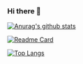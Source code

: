 ### Hi there 👋

<!--
**DoveBoy/DoveBoy** is a ✨ _special_ ✨ repository because its `README.md` (this file) appears on your GitHub profile.

Here are some ideas to get you started:

- 🔭 I’m currently working on ...
- 🌱 I’m currently learning ...
- 👯 I’m looking to collaborate on ...
- 🤔 I’m looking for help with ...
- 💬 Ask me about ...
- 📫 How to reach me: ...
- 😄 Pronouns: ...
- ⚡ Fun fact: ...
  -->

[![Anurag's github stats](https://github-readme-stats.vercel.app/api?username=yokiweb&show_icons=true&theme=vue-dark)](https://github.com/yokiweb)

[![Readme Card](https://github-readme-stats.vercel.app/api/pin/?username=yokiweb&repo=yaoyao)](https://github.com/yokiweb)


[![Top Langs](https://github-readme-stats.vercel.app/api/top-langs/?username=yokiweb&layout=compact)](https://github.com/yokiweb)
